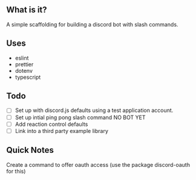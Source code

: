 ## What is it?

A simple scaffolding for building a discord bot with slash commands.

## Uses

- eslint
- prettier
- dotenv
- typescript

## Todo

- [ ] Set up with discord.js defaults using a test application account.
- [ ] Set up intial ping pong slash command NO BOT YET
- [ ] Add reaction control defaults
- [ ] Link into a third party example library

## Quick Notes

Create a command to offer oauth access (use the package discord-oauth for this)
